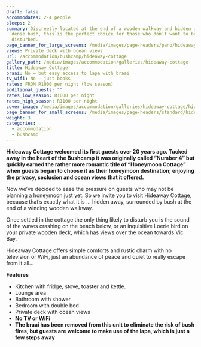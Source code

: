 ```yaml
---
draft: false
accommodates: 2-4 people
sleeps: 2
summary: Discreetly located at the end of a wooden walkway and hidden amongst
  dense bush, this is the perfect choice for those who don’t want to be
  disturbed.
page_banner_for_large_screens: /media/images/page-headers/pano/hideaway-cottage.jpg
views: Private deck with ocean views
url: /accommodation/bushcamp/hideaway-cottage
gallery_path: /media/images/accommodation/galleries/hideaway-cottage
title: Hideaway Cottage
braai: No – but easy access to lapa with braai
tv_wifi: No – just books
rates: FROM R1000 per night (low season)
additional_guests: ""
rates_low_season: R1000 per night
rates_high_season: R1100 per night
cover_image: /media/images/accommodation/galleries/hideaway-cottage/hideaway-cottage-02.jpg
page_banner_for_small_screens: /media/images/page-headers/standard/hideaway-cottage.jpg
weight: 3
categories:
  - accommodation
  - bushcamp
---
```

**Hideaway Cottage welcomed its first guests over 20 years ago. Tucked away in the heart of the Bushcamp it was originally called “Number 4” but quickly earned the rather more romantic title of “Honeymoon Cottage” when guests began to choose it as their honeymoon destination; enjoying the privacy, seclusion and ocean views that it offered.**

Now we’ve decided to ease the pressure on guests who may not be planning a honeymoon just yet. So we invite you to visit Hideaway Cottage, because that’s exactly what it is … hidden away, surrounded by bush at the end of a winding wooden walkway. 

Once settled in the cottage the only thing likely to disturb you is the sound of the waves crashing on the beach below, or an inquisitive Loerie bird on your private wooden deck, which has views over the ocean towards Vic Bay.

Hideaway Cottage offers simple comforts and rustic charm with no television or WiFi, just an abundance of peace and quiet to really escape from it all…

**Features**

* Kitchen with fridge, stove, toaster and kettle.
* Lounge area
* Bathroom with shower
* Bedroom with double bed
* Private deck with ocean views
* **No TV or WiFi**
* **The braai has been removed from this unit to eliminate the risk of bush fires, but guests are welcome to make use of the lapa, which is just a few steps away**